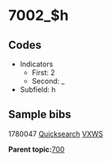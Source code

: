 # 7002\_$h

## Codes

-   Indicators
    -   First: 2
    -   Second: \_
-   Subfield: h

## Sample bibs

1780047 [Quicksearch](https://search.library.yale.edu/catalog/1780047) [VXWS](http://prodorbis.library.yale.edu:7014/vxws/GetHoldingsService?bibId=1780047)

**Parent topic:**[700](../../tags/700/700.md)

